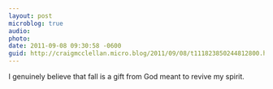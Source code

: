 ```yaml
---
layout: post
microblog: true
audio: 
photo: 
date: 2011-09-08 09:30:58 -0600
guid: http://craigmcclellan.micro.blog/2011/09/08/t111823850244812800.html
---
```

I genuinely believe that fall is a gift from God meant to revive my spirit.
